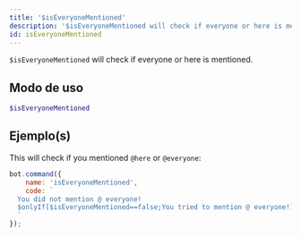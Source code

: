 ```yaml
---
title: '$isEveryoneMentioned'
description: '$isEveryoneMentioned will check if everyone or here is mentioned.'
id: isEveryoneMentioned
---
```


`$isEveryoneMentioned` will check if everyone or here is mentioned.

## Modo de uso

```php
$isEveryoneMentioned
```

## Ejemplo(s)

This will check if you mentioned `@here` or `@everyone`:

```javascript
bot.command({
    name: 'isEveryoneMentioned',
    code: `
  You did not mention @ everyone!
  $onlyIf[$isEveryoneMentioned==false;You tried to mention @ everyone!]
  `
});
```
